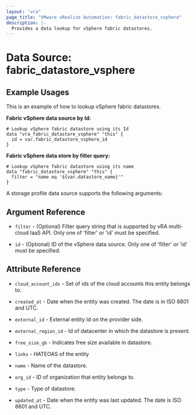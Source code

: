 ```yaml
---
layout: "vra"
page_title: "VMware vRealize Automation: fabric_datastore_vsphere"
description: |-
  Provides a data lookup for vSphere fabric datastores.
---
```


# Data Source: fabric_datastore_vsphere
## Example Usages
This is an example of how to lookup vSphere fabric datastores.

**Fabric vSphere data source by Id:**

```hcl
# Lookup vSphere fabric datastore using its Id
data "vra_fabric_datastore_vsphere" "this" {
  id = var.fabric_datastore_vsphere_id
}
```

**Fabric vSphere data store by filter query:**

```hcl
# Lookup vSphere fabric datastore using its name
data "fabric_datastore_vsphere" "this" {
  filter = "name eq '${var.datastore_name}'"
}
```

A storage profile data source supports the following arguments:

## Argument Reference
* `filter` - (Optional) Filter query string that is supported by vRA multi-cloud IaaS API.  Only one of 'filter' or 'id' must be specified.

* `id` - (Optional) ID of the vSphere data source.  Only one of 'filter' or 'id' must be specified.

## Attribute Reference
* `cloud_account_ids` - Set of ids of the cloud accounts this entity belongs to.

* `created_at` - Date when the entity was created. The date is in ISO 6801 and UTC.

* `external_id` - External entity Id on the provider side.

* `external_region_id` - Id of datacenter in which the datastore is present.

* `free_size_gb` - Indicates free size available in datastore.

* `links` - HATEOAS of the entity

* `name` - Name of the datastore. 

* `org_id` - ID of organization that entity belongs to.

* `type` - Type of datastore.

* `updated_at` - Date when the entity was last updated. The date is ISO 8601 and UTC.